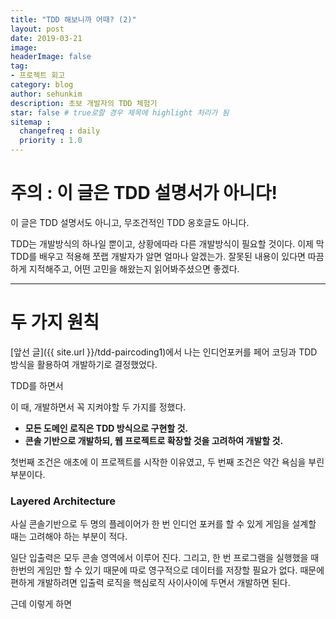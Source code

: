 ```yaml
---
title: "TDD 해보니까 어때? (2)"
layout: post
date: 2019-03-21
image:
headerImage: false
tag:
- 프로젝트 회고
category: blog
author: sehunkim
description: 초보 개발자의 TDD 체험기
star: false # true로할 경우 제목에 highlight 처리가 됨
sitemap :
  changefreq : daily
  priority : 1.0
---
```


# 주의 : 이 글은 TDD 설명서가 아니다!
이 글은 TDD 설명서도 아니고, 무조건적인 TDD 옹호글도 아니다.

TDD는 개발방식의 하나일 뿐이고, 상황에따라 다른 개발방식이 필요할 것이다. 이제 막 TDD를 배우고 적용해 쪼랩 개발자가 알면 얼마나 알겠는가.
잘못된 내용이 있다면 따끔하게 지적해주고, 어떤 고민을 해왔는지 읽어봐주셨으면 좋겠다.


---

# 두 가지 원칙
[앞선 글]({{ site.url }}/tdd-paircoding1)에서 나는 인디언포커를 페어 코딩과 TDD 방식을 활용하여 개발하기로 결정했었다.

TDD를 하면서


이 때, 개발하면서 꼭 지켜야할 두 가지를 정했다.
- **모든 도메인 로직은 TDD 방식으로 구현할 것.**
- **콘솔 기반으로 개발하되, 웹 프로젝트로 확장할 것을 고려하여 개발할 것.**

첫번째 조건은 애초에 이 프로젝트를 시작한 이유였고, 두 번째 조건은 약간 욕심을 부린 부분이다.

### Layered Architecture
사실 콘솔기반으로 두 명의 플레이어가 한 번 인디언 포커를 할 수 있게 게임을 설계할 때는 고려해야 하는 부분이 적다.

일단 입출력은 모두 콘솔 영역에서 이루어 진다. 그리고, 한 번 프로그램을 실행했을 때 한번의 게임만 할 수 있기 때문에 따로 영구적으로 데이터를 저장할 필요가 없다. 때문에 편하게 개발하려면 입출력 로직을 핵심로직 사이사이에 두면서 개발하면 된다.

근데 이렇게 하면










<div class="breaker"></div>

